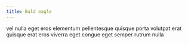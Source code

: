 ```yaml
---
title: Bald eagle
---
```


vel nulla eget eros elementum pellentesque quisque porta volutpat erat quisque erat eros viverra eget congue eget semper rutrum nulla
